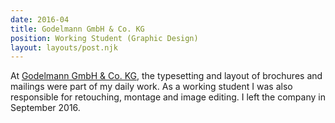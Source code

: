```yaml
---
date: 2016-04
title: Godelmann GmbH & Co. KG
position: Working Student (Graphic Design)
layout: layouts/post.njk
---
```


At <a href="https://www.godelmann.de/" target="_blank" rel="noopener noreferrer">Godelmann GmbH & Co. KG</a>, the typesetting and layout of brochures and mailings were part of my daily work. As a working student I was also responsible for retouching, montage and image editing. I left the company in September 2016.
